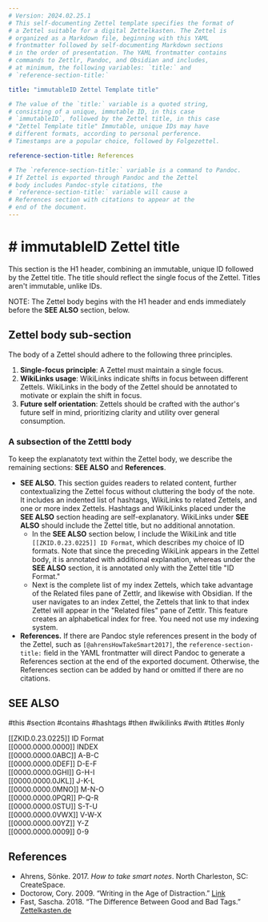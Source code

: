 ```yaml
---
# Version: 2024.02.25.1
# This self-documenting Zettel template specifies the format of 
# a Zettel suitable for a digital Zettelkasten. The Zettel is
# organized as a Markdown file, beginning with this YAML 
# frontmatter followed by self-documenting Markdown sections 
# in the order of presentation. The YAML frontmatter contains
# commands to Zettlr, Pandoc, and Obsidian and includes, 
# at minimum, the following variables: `title:` and 
# `reference-section-title:` 

title: "immutableID Zettel Template title"

# The value of the `title:` variable is a quoted string, 
# consisting of a unique, immutable ID, in this case 
# `immutableID`, followed by the Zettel title, in this case
# "Zettel Template title" Immutable, unique IDs may have 
# different formats, according to personal perference. 
# Timestamps are a popular choice, followed by Folgezettel. 

reference-section-title: References

# The `reference-section-title:` variable is a command to Pandoc.
# If Zettel is exported through Pandoc and the Zettel 
# body includes Pandoc-style citations, the 
# `reference-section-title:` variable will cause a 
# References section with citations to appear at the 
# end of the document. 
---
```

# \# immutableID  Zettel title

This section is the H1 header, combining an immutable, unique ID followed by the Zettel title. The title should reflect the single focus of the Zettel. Titles aren't immutable, unlike IDs. 

NOTE: The Zettel body begins with the H1 header and ends immediately before the **SEE ALSO** section, below.

## Zettel body sub-section

The body of a Zettel should adhere to the following three principles.

1. **Single-focus principle**: A Zettel must maintain a single focus.
2. **WikiLinks usage**: WikiLinks indicate shifts in focus between different Zettels. WikiLinks in the body of the Zettel should be annotated to motivate or explain the shift in focus.
3. **Future self orientation**: Zettels should be crafted with the author's future self in mind, prioritizing clarity and utility over general consumption.

### A subsection of the Zetttl body

To keep the explanatoty text within the Zettel body, we describe the remaining sections: **SEE ALSO** and **References**.

- **SEE ALSO.** This section guides readers to related content, further contextualizing the Zettel focus without cluttering the body of the note. It includes an indented list of hashtags, WikiLinks to related Zettels, and one or more index Zettels. Hashtags and WikiLinks placed under the **SEE ALSO** section heading are self-explanatory. WikiLinks under **SEE ALSO** should include the Zettel title, but no additional annotation.
     - In the **SEE ALSO** section below, I include the WikiLink and title `[[ZKID.0.23.0225]] ID Format`, which describes my choice of ID formats. Note that since the preceding WikiLink appears in the Zettel body, it is annotated with additional explanation, whereas under the **SEE ALSO** section, it is annotated only with the Zettel title "ID Format." 
     - Next is the complete list of my index Zettels, which take advantage of the Related files pane of  Zettlr, and likewise with Obsidian. If the user navigates to an index Zettel, the Zettels that link to that index Zettel will appear in the "Related files" pane of Zettlr. This feature creates an alphabetical index for free. You need not use my indexing system.
- **References.**  If there are Pandoc style references present in the body of the Zettel, such as `[@ahrensHowTakeSmart2017]`, the  `reference-section-title:` field in the YAML frontmatter will direct Pandoc to generate a References section at the end of the exported document. Otherwise, the References section can be added by hand or omitted if there are no citations.

## SEE ALSO

 #this #section #contains #hashtags #then #wikilinks #with #titles #only

[[ZKID.0.23.0225]] ID Format  
[[0000.0000.0000]] INDEX  
[[0000.0000.0ABC]] A-B-C  
[[0000.0000.0DEF]] D-E-F  
[[0000.0000.0GHI]] G-H-I  
[[0000.0000.0JKL]] J-K-L  
[[0000.0000.0MNO]] M-N-O  
[[0000.0000.0PQR]] P-Q-R  
[[0000.0000.0STU]] S-T-U  
[[0000.0000.0VWX]] V-W-X  
[[0000.0000.00YZ]] Y-Z  
[[0000.0000.0009]] 0-9  

## References

- Ahrens, Sönke. 2017. _How to take smart notes_. North Charleston, SC: CreateSpace.
- Doctorow, Cory. 2009. “Writing in the Age of Distraction.” [Link](http://www.locusmag.com/Features/2009/01/cory-doctorow-writing-in-age-of.html)
- Fast, Sascha. 2018. “The Difference Between Good and Bad Tags.” [Zettelkasten.de](https://zettelkasten.de/posts/object-tags-vs-topic-tags)
